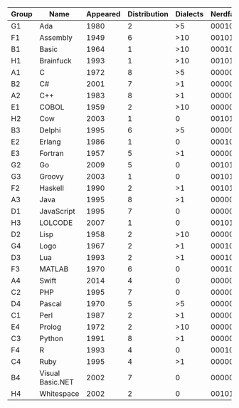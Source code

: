 | Group | Name             | Appeared | Distribution | Dialects | Nerdfactor | HelloWorld.Length |
| ----- | ---------------- | -------- | ------------ | -------- | ---------- | ----------------- |
| G1    | Ada              | 1980     | 2            | \>5      | 00010111   | 101               |
| F1    | Assembly         | 1949     | 6            | \>10     | 00101010   | 199               |
| B1    | Basic            | 1964     | 1            | \>10     | 00010111   | 19                |
| H1    | Brainfuck        | 1993     | 1            | \>10     | 00101010   | 218               |
| A1    | C                | 1972     | 8            | \>5      | 00000101   | 82                |
| B2    | C#               | 2001     | 7            | \>1      | 00000101   | 112               |
| A2    | C++              | 1983     | 8            | \>1      | 00000101   | 97                |
| E1    | COBOL            | 1959     | 2            | \>10     | 00000111   | 112               |
| H2    | Cow              | 2003     | 1            | 0        | 00101010   | 1539              |
| B3    | Delphi           | 1995     | 6            | \>5      | 00000111   | 58                |
| E2    | Erlang           | 1986     | 1            | 0        | 00010111   | 34                |
| E3    | Fortran          | 1957     | 5            | \>1      | 00000111   | 59                |
| G2    | Go               | 2009     | 5            | 0        | 00101010   | 81                |
| G3    | Groovy           | 2003     | 1            | 0        | 00101010   | 21                |
| F2    | Haskell          | 1990     | 2            | \>1      | 00101010   | 26                |
| A3    | Java             | 1995     | 8            | \>1      | 00000101   | 122               |
| D1    | JavaScript       | 1995     | 7            | 0        | 00000101   | 30                |
| H3    | LOLCODE          | 2007     | 1            | 0        | 00101010   | 51                |
| D2    | Lisp             | 1958     | 2            | \>10     | 00000111   | 21                |
| G4    | Logo             | 1967     | 2            | \>1      | 00010111   | 19                |
| D3    | Lua              | 1993     | 2            | \>1      | 00010111   | 20                |
| F3    | MATLAB           | 1970     | 6            | 0        | 00010111   | 19                |
| A4    | Swift            | 2014     | 4            | 0        | 00000101   | 20                |
| C2    | PHP              | 1995     | 7            | 0        | 00000101   | 28                |
| D4    | Pascal           | 1970     | 5            | \>5      | 00000111   | 62                |
| C1    | Perl             | 1987     | 2            | \>1      | 00000111   | 20                |
| E4    | Prolog           | 1972     | 2            | \>10     | 00000111   | 33                |
| C3    | Python           | 1991     | 8            | \>1      | 00000111   | 20                |
| F4    | R                | 1993     | 4            | 0        | 00010111   | 18                |
| C4    | Ruby             | 1995     | 4            | \>1      | 00000111   | 18                |
| B4    | Visual Basic.NET | 2002     | 7            | 0        | 00000101   | 98                |
| H4    | Whitespace       | 2002     | 2            | 0        | 00101010   | 1492              |